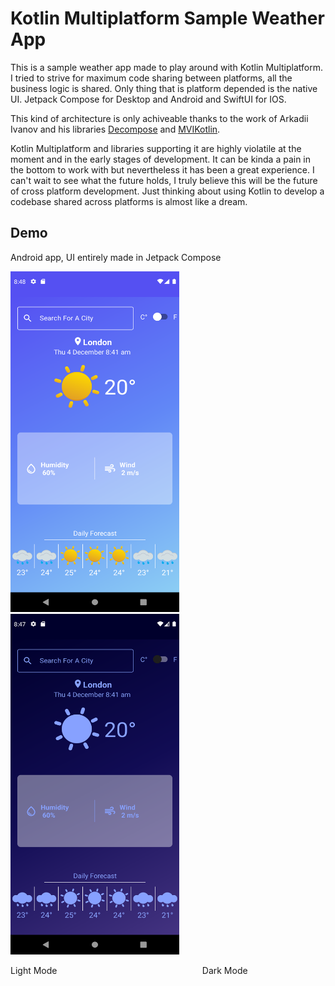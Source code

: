 
# Kotlin Multiplatform Sample Weather App

This is a sample weather app made to play around with Kotlin Multiplatform. I tried to strive for maximum code sharing between platforms, all the business logic is shared. Only thing that is platform depended is the native UI. Jetpack Compose for Desktop and Android and SwiftUI for IOS.

This kind of architecture is only achiveable thanks to the work of 
Arkadii Ivanov and his libraries [Decompose](https://github.com/arkivanov/Decompose) and [MVIKotlin](https://github.com/arkivanov/MVIKotlin).

Kotlin Multiplatform and libraries supporting it are highly violatile at the moment and in the early stages of development. It can be kinda a pain in the bottom to work with but nevertheless it has been a great experience. I can't wait to see what the future holds, I truly believe this will be the future of cross platform development. Just thinking about using Kotlin to develop a codebase shared across platforms is almost like a dream.




## Demo

Android app, UI entirely made in Jetpack Compose

<img src="showcase/android_light.png" width="270" height="545"> &nbsp; &nbsp; &nbsp; &nbsp; &nbsp; &nbsp; &nbsp; &nbsp;   <img src="showcase/android_dark.png" width="270" height="545">

Light Mode  &nbsp; &nbsp; &nbsp; &nbsp;&nbsp; &nbsp; &nbsp; &nbsp; &nbsp; &nbsp; &nbsp; &nbsp; &nbsp; &nbsp; &nbsp; &nbsp; &nbsp; &nbsp; &nbsp; &nbsp; &nbsp; &nbsp; &nbsp; &nbsp; &nbsp; &nbsp;&nbsp; &nbsp; &nbsp; &nbsp; Dark Mode




  
